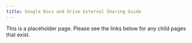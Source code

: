 ```yaml
---
title: Google Docs and Drive External Sharing Guide
---
```


This is a placeholder page. Please see the links below for any child pages that exist.
